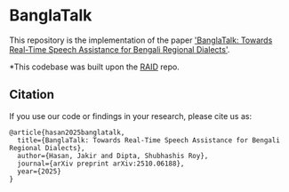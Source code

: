 # BanglaTalk
This repository is the implementation of the paper ['BanglaTalk: Towards Real-Time Speech Assistance for Bengali Regional Dialects'](https://arxiv.org/abs/2510.06188).

<!--
## Dataset Overview

The **APT-Eval** dataset includes over **15K**  AI-polished-text samples. They can be found in `data/polished` directory. The overview of our dataset is given below --

| **Polish Type**                           | **GPT-4o** | **Llama3.1-70B** | **Llama3-8B** | **Llama2-7B** | **DeepSeek-V3** | **Total** |
|-------------------------------------------|------------|------------------|---------------|---------------|-- |-----------|
| **no-polish / pure HWT**                  | -          | -                | -             | -             | - | 300       |
| **Degree-based**                          | 1152       | 1085             | 1125          | 744           | 1141 | 4406      |
| **Percentage-based**                      | 2072       | 2048             | 1977          | 1282          | 2078 | 7379      |
| **Total**                                 | 3224       | 3133             | 3102          | 2026          | 3219 | **15004** |


APT-Eval is the only dataset that covers AI-polishing of different degrees. For more details, check out our paper. To access all samples (unfiltered) with distance and similarity metrics, see the `data/polished_json` directory.

You can also load it from [huggingface](https://huggingface.co/datasets/smksaha/apt-eval) --

First, install the library `datasets` with `pip install datasets`. Then,

```
from datasets import load_dataset
apt_eval_dataset = load_dataset("smksaha/apt-eval")
```

If you also want to access the original human written text samples, use this
```
from datasets import load_dataset
dataset = load_dataset("smksaha/apt-eval", data_files={
    "test": "merged_apt_eval_dataset.csv",
    "original": "original.csv"
})
``` 

## Installation

### Using Conda
To setup, run this --

```
conda env create -f environment.yml
```

Setup the api-keys, by running --
```
source set_api_keys.sh
```

## Detectors

### Included Detectors
1. **Model-based:** RADAR, RoBERTa-Base (ChatGPT), RoBERTa-Base (GPT2), and RoBERTa-Large (GPT2).

2. **Metric-based:** GLTR, DetectGPT, FastDetectGPT, LLMDet, Binoculars.

3. **Commercial:** [ZeroGPT](https://www.zerogpt.com/), [GPTZero](https://gptzero.me/).


### Validating Detectors
Above-mentioned detectors are already validated on 600 samples of HWT and AI-texts. The result files are included in the `results` directory as well. So, you can skip this step if you are using the same detector and same dataset.

However, if you want to validate a new detector or on a different dataset, use the `run_detector_basic.sh`:

```
$ python detect_cli.py 
    -m, --model           The name of the detector model you wish to run
    -d, --data_path       The path to the csv file with the dataset
    -o, --output_path     The path to write the predictions JSON file
```

```
$ python evaluate_cli.py
    -r, --results_path    The path to the detection predictions JSON file
    -d, --data_path       The path to the csv file with the dataset
    -o, --output_path     The path to write the final results JSON file
```
Example:
```
#!/bin/bash

model="radar"

python detect_cli.py -m "$model" -d "data/merged_mgt_hwt_data.csv" -o "results/${model}/mgt_hwt_predictions.json"

python evaluate_cli.py -r "results/${model}/mgt_hwt_predictions.json" -d "data/merged_mgt_hwt_data.csv" -o "results/${model}/mgt_hwt_results.json"
```

This will result into 3 different JSON file -- 
- predictions.json: contains predictions score for each sample.
- results_acc.json: contains the best accuracy with its threshold (including confusion matrix).
- results_fpr.json: contains results for 5% FPR (or the second lowest) for all combinations.


### Running Detectors on APT-Eval

To evaluate detectors on our APT-Eval dataset, run the following:
```
$ python detect_cli.py 
    -m, --model           The name of the detector model you wish to run
    -d, --data_path       The path to the csv file for the polished-dataset ('data/polished')
    -o, --output_path     The path to write the predictions JSON file
```

```
$ python evaluate_for_hybrid.py
    -r, --results_path    The path to the detection predictions JSON file
    -d, --data_path       The path to the csv file with the dataset
    -th, --threshold_path The path to the results_acc JSON file
    -o, --output_path     The path to write the final results JSON file
```

Example:
```
#!/bin/bash

model="radar"
polish_type="extreme_minor" # Replace with your desired polish-type
polisher_model="gpt" # Replace with your desired polisher-type


python detect_cli.py 
    -m "$model" 
    -d "data/polished/polished_texts_${polish_type}_${polisher_model}.csv" 
    -o "results/${model}/polished_${polish_type}_${polisher_model}_predictions.json"

python evaluate_for_hybrid.py 
    -r "results/${model}/polished_${polish_type}_${polisher_model}_predictions.json" 
    -d "data/polished/polished_texts_${polish_type}_${polisher_model}.csv" 
    -th "results/${model}/mgt_hwt_results_acc.json" 
    -o "results/${model}/polished_${polish_type}_${polisher_model}_results.json"
```

If you want to automate the running for all polish-type (degree-based) with all polishers, use the script `run_detector_hybrid_polish_type.sh`. For percentage-based polishing, use the script `run_detector_hybrid_polish_prctg.sh`.

### Results

Running the above mentioned commands will generate result files under the `results/model_name` directory. However, we have already provided all the results (from our paper) there. Feel free to use/extend them, and extract more insights out of them. 

-->

*This codebase was built upon the [RAID](https://github.com/liamdugan/raid) repo.  

## Citation

If you use our code or findings in your research, please cite us as:

```
@article{hasan2025banglatalk,
  title={BanglaTalk: Towards Real-Time Speech Assistance for Bengali Regional Dialects},
  author={Hasan, Jakir and Dipta, Shubhashis Roy},
  journal={arXiv preprint arXiv:2510.06188},
  year={2025}
}
```
